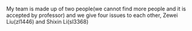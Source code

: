 My team is made up of two people(we cannot find more people and it is accepted by professor) and we give four issues to each other, Zewei Liu(zl1446) and Shixin Li(sl3368)